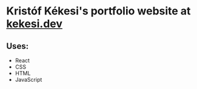 # Kristóf Kékesi's portfolio website at [kekesi.dev](https://www.kekesi.dev)

## Uses:
- React
- CSS
- HTML
- JavaScript
